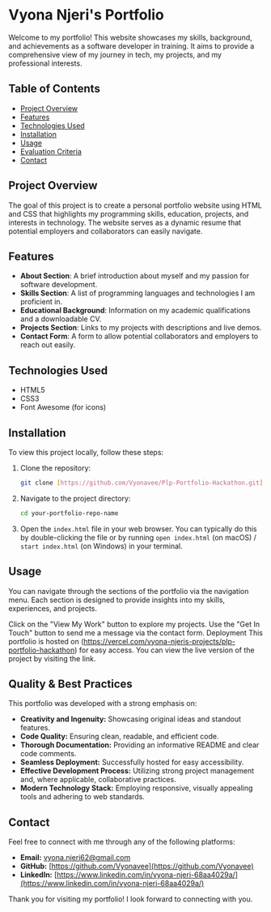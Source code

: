 # Vyona Njeri's Portfolio

Welcome to my portfolio! This website showcases my skills, background, and achievements as a software developer in training. It aims to provide a comprehensive view of my journey in tech, my projects, and my professional interests.

## Table of Contents

- [Project Overview](#project-overview)
- [Features](#features)
- [Technologies Used](#technologies-used)
- [Installation](#installation)
- [Usage](#usage)
- [Evaluation Criteria](#evaluation-criteria)
- [Contact](#contact)

## Project Overview

The goal of this project is to create a personal portfolio website using HTML and CSS that highlights my programming skills, education, projects, and interests in technology. The website serves as a dynamic resume that potential employers and collaborators can easily navigate.

## Features

- **About Section**: A brief introduction about myself and my passion for software development.
- **Skills Section**: A list of programming languages and technologies I am proficient in.
- **Educational Background**: Information on my academic qualifications and a downloadable CV.
- **Projects Section**: Links to my projects with descriptions and live demos.
- **Contact Form**: A form to allow potential collaborators and employers to reach out easily.

## Technologies Used

- HTML5
- CSS3
- Font Awesome (for icons)

## Installation

To view this project locally, follow these steps:

1.  Clone the repository:
    ```bash
    git clone [https://github.com/Vyonavee/Plp-Portfolio-Hackathon.git]
    ```
    

2.  Navigate to the project directory:
    ```bash
    cd your-portfolio-repo-name
    ```

3.  Open the `index.html` file in your web browser. You can typically do this by double-clicking the file or by running `open index.html` (on macOS) / `start index.html` (on Windows) in your terminal.
 
## Usage
You can navigate through the sections of the portfolio via the navigation menu. Each section is designed to provide insights into my skills, experiences, and projects.

Click on the "View My Work" button to explore my projects.
Use the "Get In Touch" button to send me a message via the contact form.
Deployment
This portfolio is hosted on (https://vercel.com/vyona-njeris-projects/plp-portfolio-hackathon) for easy access. You can view the live version of the project by visiting the link.

## Quality & Best Practices

This portfolio was developed with a strong emphasis on:

* **Creativity and Ingenuity:** Showcasing original ideas and standout features.
* **Code Quality:** Ensuring clean, readable, and efficient code.
* **Thorough Documentation:** Providing an informative README and clear code comments.
* **Seamless Deployment:** Successfully hosted for easy accessibility.
* **Effective Development Process:** Utilizing strong project management and, where applicable, collaborative practices.
* **Modern Technology Stack:** Employing responsive, visually appealing tools and adhering to web standards.

## Contact

Feel free to connect with me through any of the following platforms:

* **Email:** vyona.njeri62@gmail.com
* **GitHub:** [https://github.com/Vyonavee](https://github.com/Vyonavee) 
* **LinkedIn:** [https://www.linkedin.com/in/vyona-njeri-68aa4029a/](https://www.linkedin.com/in/vyona-njeri-68aa4029a/)

Thank you for visiting my portfolio! I look forward to connecting with you.

